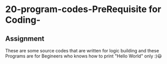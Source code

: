 # 20-program-codes-PreRequisite for Coding-
## Assignment
These are some source codes that are written for logic building and these Programs are for Begineers who knows how to print "Hello World" only  :)😃 
